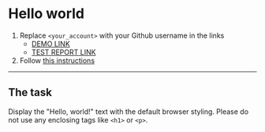 # Hello world
1. Replace `<your_account>` with your Github username in the links
    - [DEMO LINK](https://vsm2k17.github.io/layout_hello-world/) <br>
    - [TEST REPORT LINK](https://vsm2k17.github.io/layout_hello-world/report/html_report/)
2. Follow [this instructions](https://mate-academy.github.io/layout_task-guideline/)
___

## The task
Display the "Hello, world!" text with the default browser styling. Please do not
use any enclosing tags like `<h1>` or `<p>`.
